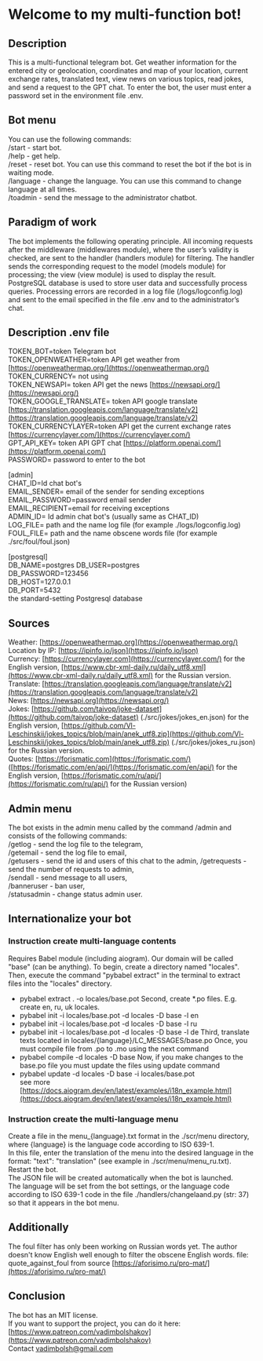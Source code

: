 ﻿# Welcome to my multi-function bot!

## Description

This is a multi-functional telegram bot.  Get weather information for the entered city or geolocation,  coordinates and map of your location,  current exchange rates,  translated text,  view news on various topics,  read jokes,  and send a request to the GPT chat.  To enter the bot,  the user must enter a password set in the environment file  .env.

## Bot menu

You can use the following commands:  
/start - start bot.  
/help - get help.  
/reset - reset bot.  You can use this command to reset the bot if the bot is in waiting mode.  
/language - change the language.  You can use this command to change language at all times.  
/toadmin - send the message to the administrator chatbot.

## Paradigm of work

The bot implements the following operating principle.  All incoming requests after the middleware  (middlewares module),  where the user’s validity is checked,  are sent to the handler  (handlers module)  for filtering.  The handler sends the corresponding request to the model  (models module)  for processing;  the view  (view module)  is used to display the result.  PostgreSQL database is used to store user data and successfully process queries.  Processing errors are recorded in a log file  (/logs/logconfig.log)  and sent to the email specified in the file  .env and to the administrator’s chat.

## Description .env file

TOKEN_BOT=token Telegram bot  
TOKEN_OPENWEATHER=token API get weather from  [https://openweathermap.org/](https://openweathermap.org/)  
TOKEN_CURRENCY=  not using  
TOKEN_NEWSAPI=  token API get the news  [https://newsapi.org/](https://newsapi.org/)  
TOKEN_GOOGLE_TRANSLATE=  token API google translate  [https://translation.googleapis.com/language/translate/v2](https://translation.googleapis.com/language/translate/v2)  
TOKEN_CURRENCYLAYER=token API get the current exchange rates  [https://currencylayer.com/](https://currencylayer.com/)  
GPT_API_KEY=  token API GPT chat  [https://platform.openai.com/](https://platform.openai.com/)  
PASSWORD=  password to enter to the bot

[admin]  
CHAT_ID=Id chat bot's  
EMAIL_SENDER=  email of the sender for sending exceptions 
EMAIL_PASSWORD=password email sender  
EMAIL_RECIPIENT=email for receiving exceptions  
ADMIN_ID=  Id admin chat bot's  (usually same as CHAT_ID)  
LOG_FILE=  path and the name log file  (for example  ./logs/logconfig.log)  
FOUL_FILE=  path and the name obscene words file  (for example  ./src/foul/foul.json)

[postgresql]  
DB_NAME=postgres  DB_USER=postgres  
DB_PASSWORD=123456  
DB_HOST=127.0.0.1  
DB_PORT=5432  
the standard-setting Postgresql database

## Sources

Weather:  [https://openweathermap.org](https://openweathermap.org/)  
Location by IP:  [https://ipinfo.io/json](https://ipinfo.io/json)   
Currency:  [https://currencylayer.com](https://currencylayer.com/)  for the English version,  [https://www.cbr-xml-daily.ru/daily_utf8.xml](https://www.cbr-xml-daily.ru/daily_utf8.xml) for the Russian version.  
Translate:  [https://translation.googleapis.com/language/translate/v2](https://translation.googleapis.com/language/translate/v2)  
News:  [https://newsapi.org](https://newsapi.org/)   
Jokes:  [https://github.com/taivop/joke-dataset](https://github.com/taivop/joke-dataset) (./src/jokes/jokes_en.json)  for the English version,  [https://github.com/Vl-Leschinskii/jokes_topics/blob/main/anek_utf8.zip](https://github.com/Vl-Leschinskii/jokes_topics/blob/main/anek_utf8.zip) (./src/jokes/jokes_ru.json)  for the Russian version.   
Quotes:  [https://forismatic.com](https://forismatic.com/)  ([https://forismatic.com/en/api/](https://forismatic.com/en/api/)  for the English version,  [https://forismatic.com/ru/api/](https://forismatic.com/ru/api/)  for the Russian version)

## Admin menu

The bot exists in the admin menu called by the command  /admin and consists of the following commands:  
/getlog  -  send the log file to the telegram,  
/getemail  -  send the log file to email,  
/getusers  -  send the id and users of this chat to the admin,  /getrequests  -  send the number of requests to admin,  
/sendall  -  send message to all users,  
/banneruser  -  ban user,  
/statusadmin  -  change status admin user.

## Internationalize your bot

### Instruction create multi-language contents

Requires Babel module  (including aiogram).
Our domain will be called  "base" (can be anything).
To begin,  create a directory named  "locales".  Then,  execute the command  "pybabel extract"  in the terminal to extract  files into the  "locales"  directory.  

- pybabel extract  .  -o locales/base.pot  Second,  create  *.po files.  E.g.  create en,  ru,  uk locales.  
- pybabel init  -i locales/base.pot  -d locales  -D base  -l en  
- pybabel init  -i locales/base.pot  -d locales  -D base  -l ru  
- pybabel init  -i locales/base.pot  -d locales  -D base  -l de  Third,  translate texts located in    locales/{language}/LC_MESSAGES/base.po  Once,  you must compile file    from  .po to  .mo using the next command  
- pybabel compile  -d locales  -D base  Now,  if you make changes to the base.po file you must update the files using update command  
-  pybabel update  -d locales  -D base  -i locales/base.pot  
see more  [https://docs.aiogram.dev/en/latest/examples/i18n_example.html](https://docs.aiogram.dev/en/latest/examples/i18n_example.html)

### Instruction create the multi-language menu

Create a file in the menu_{language}.txt format in the  ./scr/menu directory,  where  {language}  is the language code according to ISO 639-1.  
In this file,  enter the translation of the menu into the desired language in the format: "text": "translation" (see example in  ./scr/menu/menu_ru.txt).  
Restart the bot.  
The JSON file will be created automatically when the bot is launched.  
The language will be set from the bot settings,  or the language code according to ISO 639-1 code in the file  ./handlers/changelaand.py  (str:  37)  so that it appears in the bot menu.

## Additionally

The foul filter has only been working on Russian words yet.  The author doesn't know English well enough to filter the obscene English words.  file:  quote_against_foul from source  [https://aforisimo.ru/pro-mat/](https://aforisimo.ru/pro-mat/)

## Conclusion

The bot has an MIT license.  
If you want to support the project,  you can do it here:  [https://www.patreon.com/vadimbolshakov](https://www.patreon.com/vadimbolshakov)  
Contact vadimbolsh@gmail.com
